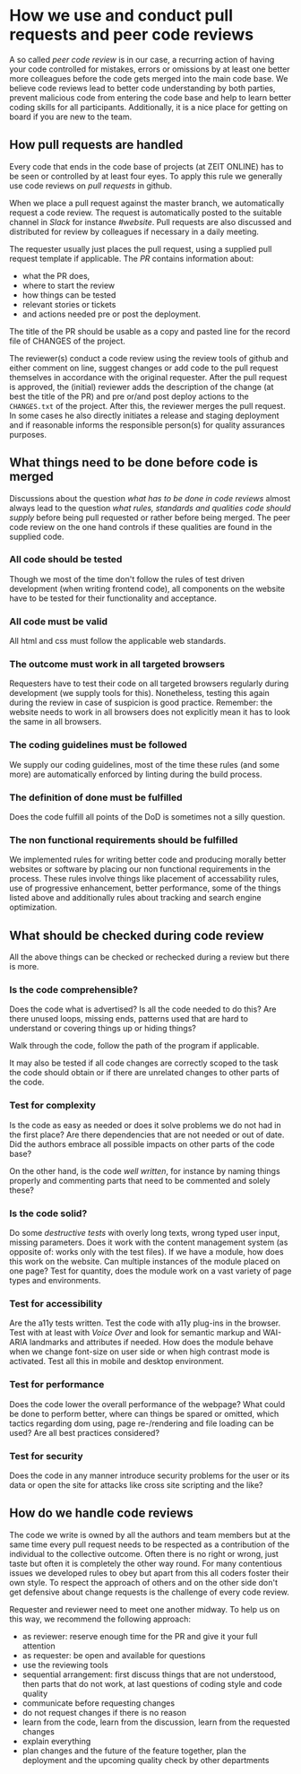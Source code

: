 # How we use and conduct pull requests and peer code reviews
A so called _peer code review_ is in our case, a recurring action of having your code controlled for mistakes, errors or omissions by at least one better more colleagues before the code gets merged into the main code base. We believe code reviews lead to better code understanding by both parties, prevent malicious code from entering the code base and help to learn better coding skills for all participants. Additionally, it is a nice place for getting on board if you are new to the team.

## How pull requests are handled
Every code that ends in the code base of projects (at ZEIT ONLINE) has to be seen or controlled by at least four eyes. To apply this rule we generally use code reviews on _pull requests_ in github.

When we place a pull request against the master branch, we automatically request a code review. The request is automatically posted to the suitable channel in _Slack_ for instance _#website_. Pull requests are also discussed and distributed for review by colleagues if necessary in a daily meeting.

The requester usually just places the pull request, using a supplied pull request template if applicable. The _PR_ contains information about: 

- what the PR does, 
- where to start the review
- how things can be tested
- relevant stories or tickets
- and actions needed pre or post the deployment.

The title of the PR should be usable as a copy and pasted line for the record file of CHANGES of the project.

The reviewer(s) conduct a code review using the review tools of github and either comment on line, suggest changes or add code to the pull request themselves in accordance with the original requester. After the pull request is approved, the (initial) reviewer adds the description of the change (at best the title of the PR) and pre or/and post deploy actions to the `CHANGES.txt` of the project. After this, the reviewer merges the pull request. In some cases he also directly initiates a release and staging deployment and if reasonable informs the responsible person(s) for quality assurances purposes.

## What things need to be done before code is merged
Discussions about the question _what has to be done in code reviews_ almost always lead to the question _what rules, standards and qualities code should supply_ before being pull requested or rather before being merged. The peer code review on the one hand controls if these qualities are found in the supplied code.

### All code should be tested
Though we most of the time don't follow the rules of test driven development (when writing frontend code), all components on the website have to be tested for their functionality and acceptance.

### All code must be valid
All html and css must follow the applicable web standards.

### The outcome must work in all targeted browsers
Requesters have to test their code on all targeted browsers regularly during development (we supply tools for this). Nonetheless, testing this again during the review in case of suspicion is good practice. Remember: the website needs to work in all browsers does not explicitly mean it has to look the same in all browsers.

### The coding guidelines must be followed
We supply our coding guidelines, most of the time these rules (and some more) are automatically enforced by linting during the build process.

### The definition of done must be fulfilled
Does the code fulfill all points of the DoD is sometimes not a silly question.

### The non functional requirements should be fulfilled
We implemented rules for writing better code and producing morally better websites or software by placing our non functional requirements in the process. These rules involve things like placement of accessability rules, use of progressive enhancement, better performance, some of the things listed above and additionally rules about tracking and search engine optimization.

## What should be checked during code review
All the above things can be checked or rechecked during a review but there is more.

### Is the code comprehensible?
Does the code what is advertised? Is all the code needed to do this? Are there unused loops, missing ends, patterns used that are hard to understand or covering things up or hiding things?

Walk through the code, follow the path of the program if applicable.

It may also be tested if all code changes are correctly scoped to the task the code should obtain or if there are unrelated changes to other parts of the code.

### Test for complexity
Is the code as easy as needed or does it solve problems we do not had in the first place? Are there dependencies that are not needed or out of date. Did the authors embrace all possible impacts on other parts of the code base?

On the other hand, is the code _well written_, for instance by naming things properly and commenting parts that need to be commented and solely these?

### Is the code solid?
Do some _destructive tests_ with overly long texts, wrong typed user input, missing parameters. Does it work with the content management system (as opposite of: works only with the test files). If we have a module, how does this work on the website. Can multiple instances of the module placed on one page? Test for quantity, does the module work on a vast variety of page types and environments.

### Test for accessibility
Are the a11y tests written. Test the code with a11y plug-ins in the browser. Test with at least with _Voice Over_ and look for semantic markup and WAI-ARIA landmarks and attributes if needed. How does the module behave when we change font-size on user side or when high contrast mode is activated. Test all this in mobile and desktop environment.

### Test for performance
Does the code lower the overall performance of the webpage? What could be done to perform better, where can things be spared or omitted, which tactics regarding dom using, page re-/rendering and file loading can be used? Are all best practices considered?

### Test for security
Does the code in any manner introduce security problems for the user or its data or open the site for attacks like cross site scripting and the like?

## How do we handle code reviews
The code we write is owned by all the authors and team members but at the same time every pull request needs to be respected as a contribution of the individual to the collective outcome. Often there is no right or wrong, just taste but often it is completely the other way round. For many contentious issues we developed rules to obey but apart from this all coders foster their own style. To respect the approach of others and on the other side don't get defensive about change requests is the challenge of every code review.

Requester and reviewer need to meet one another midway. To help us on this way, we recommend the following approach:

- as reviewer: reserve enough time for the PR and give it your full attention
- as requester: be open and available for questions
- use the reviewing tools
- sequential arrangement: first discuss things that are not understood, then parts that do not work, at last questions of coding style and code quality
- communicate before requesting changes
- do not request changes if there is no reason
- learn from the code, learn from the discussion, learn from the requested changes
- explain everything
- plan changes and the future of the feature together, plan the deployment and the upcoming quality check by other departments
